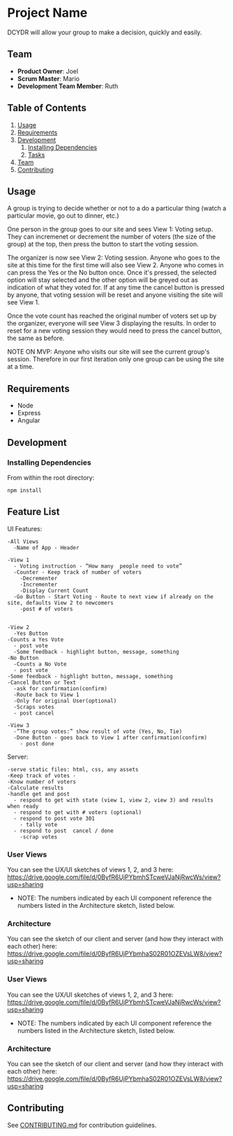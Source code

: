 # Project Name

DCYDR will allow your group to make a decision, quickly and easily.

## Team

  - __Product Owner__: Joel
  - __Scrum Master__: Mario
  - __Development Team Member__: Ruth

## Table of Contents

1. [Usage](#Usage)
1. [Requirements](#requirements)
1. [Development](#development)
    1. [Installing Dependencies](#installing-dependencies)
    1. [Tasks](#tasks)
1. [Team](#team)
1. [Contributing](#contributing)

## Usage

A group is trying to decide whether or not to a do a particular thing (watch a particular movie, go out to dinner, etc.)

One person in the group goes to our site and sees View 1: Voting setup. They can incremenet or decrement the number of voters (the size of the group) at the top, then press the button to start the voting session.

The organizer is now see View 2: Voting session. Anyone who goes to the site at this time for the first time will also see View 2. Anyone who comes in can press the Yes or the No button once. Once it's pressed, the selected option will stay selected and the other option will be greyed out as indication of what they voted for. If at any time the cancel button is pressed by anyone, that voting session will be reset and anyone visiting the site will see View 1.

Once the vote count has reached the original number of voters set up by the organizer, everyone will see View 3 displaying the results. In order to reset for a new voting session they would need to press the cancel button, the same as before.

NOTE ON MVP: Anyone who visits our site will see the current group's session.  Therefore in our first iteration only one group can be using the site at a time.

## Requirements

- Node
- Express
- Angular

## Development

### Installing Dependencies

From within the root directory:

```
npm install
```


## Feature List

  UI Features:

    -All Views
      -Name of App - Header

    -View 1
      - Voting instruction - “How many  people need to vote”
      -Counter - Keep track of number of voters
        -Decrementer
        -Incrementer
        -Display Current Count
      -Go Button - Start Voting - Route to next view if already on the site, defaults View 2 to newcomers
        -post # of voters


    -View 2
      -Yes Button 
    -Counts a Yes Vote
      - post vote
      -Some feedback - highlight button, message, something
    -No Button
      -Counts a No Vote
      - post vote
    -Some feedback - highlight button, message, something
    -Cancel Button or Text
      -ask for confirmation(confirm)
      -Route back to View 1
      -Only for original User(optional)
      -Scraps votes
      - post cancel

    -View 3
      -”The group votes:” show result of vote (Yes, No, Tie)
      -Done Button - goes back to View 1 after confirmation(confirm)
        - post done

  Server:
  
    -serve static files: html, css, any assets
    -Keep track of votes - 
    -Know number of voters
    -Calculate results
    -handle get and post
      - respond to get with state (view 1, view 2, view 3) and results when ready
      - respond to get with # voters (optional)
      - respond to post vote 301
        - tally vote
      - respond to post  cancel / done
        -scrap votes


### User Views

You can see the UX/UI sketches of views 1, 2, and 3 here:
https://drive.google.com/file/d/0ByfR6UjPYbmhSTcweVJaNjRwcWs/view?usp=sharing

- NOTE: The numbers indicated by each UI component reference the numbers listed in the Architecture sketch, listed below.


### Architecture

You can see the sketch of our client and server (and how they interact with each other) here:
https://drive.google.com/file/d/0ByfR6UjPYbmhaS02R01OZEVsLW8/view?usp=sharing


### User Views

You can see the UX/UI sketches of views 1, 2, and 3 here:
https://drive.google.com/file/d/0ByfR6UjPYbmhSTcweVJaNjRwcWs/view?usp=sharing

- NOTE: The numbers indicated by each UI component reference the numbers listed in the Architecture sketch, listed below.


### Architecture

You can see the sketch of our client and server (and how they interact with each other) here:
https://drive.google.com/file/d/0ByfR6UjPYbmhaS02R01OZEVsLW8/view?usp=sharing


## Contributing

See [CONTRIBUTING.md](_CONTRIBUTING.md) for contribution guidelines.
